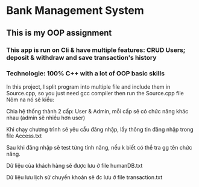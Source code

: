 # Bank Management System
## This is my OOP assignment
### This app is run on Cli & have multiple features: CRUD Users; deposit & withdraw and save transaction's history
### Technologie: 100% C++ with a lot of OOP basic skills
In this project, I split program into multiple file and include them in Source.cpp, so you just need gcc compiler then run the Source.cpp file
Nôm na nó sẽ kiểu: 

Chia hệ thống thành 2 cấp: User & Admin, mỗi cấp sẽ có chức năng khác nhau (admin sẽ nhiều hơn user)

Khi chạy chương trình sẽ yêu cầu đăng nhập, lấy thông tin đăng nhập trong file Access.txt

Sau khi đăng nhập sẽ test từng tính năng, nếu k biết có thể tra gg tên chức năng.

Dữ liệu của khách hàng sẽ được lưu ở file humanDB.txt

Dữ liệu lưu lịch sử chuyển khoản sẽ đc lưu ở file transaction.txt
